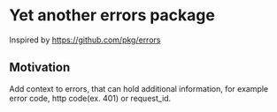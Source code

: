 # Yet another errors package

Inspired by https://github.com/pkg/errors

## Motivation
Add context to errors, that can hold additional information, for example error code, http code(ex. 401) or request_id.
